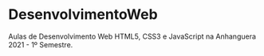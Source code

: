 # DesenvolvimentoWeb
Aulas de Desenvolvimento Web HTML5, CSS3 e JavaScript na Anhanguera 2021 - 1º Semestre.
